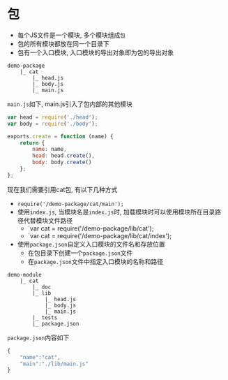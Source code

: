 # 包

* 每个JS文件是一个模块, 多个模块组成`包`
* 包的所有模块都放在同一个目录下
* 包有一个入口模块, 入口模块的导出对象即为包的导出对象

```shell
demo-package
    |_ cat
        |_ head.js
        |_ body.js
        |_ main.js
```

`main.js`如下, main.js引入了包内部的其他模块

```javascript
var head = require('./head');
var body = require('./body');

exports.create = function (name) {
    return {
        name: name,
        head: head.create(),
        body: body.create()
    };
};
```

现在我们需要引用cat包, 有以下几种方式
* `require('/demo-package/cat/main');` 
* 使用`index.js`, 当模块名是`index.js`时, 加载模块时可以使用模块所在目录路径代替模块文件路径
    - `var cat = require('/demo-package/lib/cat');
    - `var cat = require('/demo-package/lib/cat/index');
* 使用`package.json`自定义入口模块的文件名和存放位置
    - 在包目录下创建一个`package.json`文件
    - 在`package.json`文件中指定入口模块的名称和路径

```shell
demo-module
    |_ cat
        |_ doc
        |_ lib
            |_ head.js
            |_ body.js
            |_ main.js
        |_ tests
        |_ package.json
```

`package.json`内容如下

```javascript
{
    "name":"cat",
    "main":"./lib/main.js"
}
```
